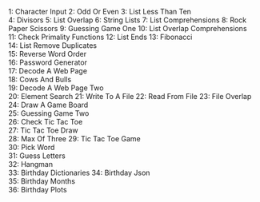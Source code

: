 1: Character Input 
2: Odd Or Even 
3: List Less Than Ten  
4: Divisors
5: List Overlap
6: String Lists
7: List Comprehensions
8: Rock Paper Scissors
9: Guessing Game One
10: List Overlap Comprehensions  
11: Check Primality Functions 
12: List Ends 
13: Fibonacci  
14: List Remove Duplicates  
15: Reverse Word Order   
16: Password Generator    
17: Decode A Web Page    
18: Cows And Bulls   
19: Decode A Web Page Two    
20: Element Search 
21: Write To A File 
22: Read From File 
23: File Overlap  
24: Draw A Game Board  
25: Guessing Game Two   
26: Check Tic Tac Toe  
27: Tic Tac Toe Draw  
28: Max Of Three 
29: Tic Tac Toe Game   
30: Pick Word  
31: Guess Letters  
32: Hangman  
33: Birthday Dictionaries 
34: Birthday Json  
35: Birthday Months  
36: Birthday Plots   
